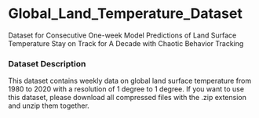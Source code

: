 # Global_Land_Temperature_Dataset
Dataset for Consecutive One-week Model Predictions of Land Surface Temperature Stay on Track for A Decade with Chaotic Behavior Tracking

### Dataset Description
This dataset contains weekly data on global land surface temperature from 1980 to 2020 with a resolution of 1 degree to 1 degree. 
If you want to use this dataset, please download all compressed files with the .zip extension and unzip them together.
